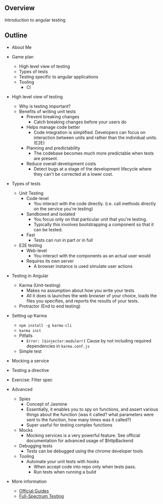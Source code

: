 ## Overview
Introduction to angular testing

## Outline
- About Me
- Game plan
  - High level view of testing
  - Types of tests
  - Testing specific to angular applications
  - Tooling
    - CI
- High level view of testing
  - Why is testing important?
  - Benefits of writing unit tests
    - Prevent breaking changes
      - Catch breaking changes before your users do
    - Helps manage code better
      - Code integration is simplified. Developers can focus on interaction between units and rather than the individual units. (E2E)
    - Planning and predictability
      - The codebase becomes much more predictable when tests are present.
    - Reduce overall development costs
      - Detect bugs at a stage of the development lifecycle where they can't be corrected at a lower cost.
- Types of tests
  - Unit Testing
    - Code-level
      - You interact with the code directly. (i.e. call methods directly on the service you're testing)
    - Sandboxed and isolated
      - You focus only on that particular unit that you're testing.
      - Typically this involves bootstrapping a component so that it can be tested.
    - Fast
      - Tests can run in part or in full
  - E2E testing
    - Web-level
      - You interact with the components as an actual user would
    - Requires its own server
      - A browser instance is used simulate user actions
- Testing in Angular
  - Karma (Unit-testing)
    - Makes no assumption about how you write your tests
    - All it does is launches the web browser of your choice, loads the files you specifies, and reports the results of your tests.
  - Protractor (End to end testing)
- Setting up Karma
  - `npm install -g karma-cli`
  - `karma init`
  - Pitfalls
    - `Error: [$injector:modulerr]`
      Cause by not including required dependencies in `karma.conf.js`
  - Simple test
- Mocking a service
- Testing a directive
- Exercise: Filter spec
- Advanced
  - Spies
    - Concept of Jasmine
    - Essentially, it enables you to spy on functions, and assert various things about the function (was it called? what parameters were sent to the function, how many times was it called?)
    - Super useful for testing complex functions
  - Mocks
    - Mocking services is a very powerful feature. See official documentation for advanced usage of $httpBackend
  - Debugging tests
    - Tests can be debugged using the chrome developer tools
  - Tooling
    - Automate your unit tests with hooks
      - When accept code into repo only when tests pass.
      - Run tests when running a build

- More information
  - [Official Guides](https://docs.angularjs.org/guide/unit-testing)
  - [Full-Spectrum Testing](http://www.yearofmoo.com/2013/01/full-spectrum-testing-with-angularjs-and-karma.html)
